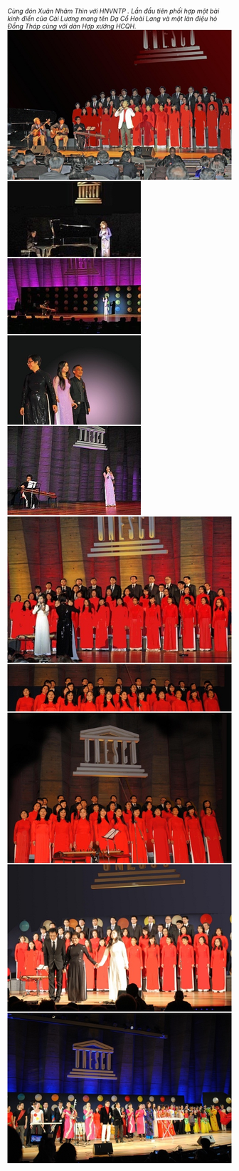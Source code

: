 <!--
title: Tết Nhâm Thìn 2012 tại UNESCO
author:  Nguyễn Tích Kỳ
status: completed
-->
*Cùng đón Xuân Nhâm Thìn với HNVNTP . Lần đầu tiên phối hợp một bài kinh điển của Cải Lương mang tên Dạ Cổ Hoài Lang và một làn điệu hò Đồng Tháp cùng với dàn Hợp xướng  HCQH.*
![](1.jpg)  
![](2.jpg) ![](3.jpg)  
![](4.jpg) ![](5.jpg)  
![](6.jpg)  
![](7.jpg)  
![](8.jpg)  
![](10.jpg)  
![](9.jpg)  

 
